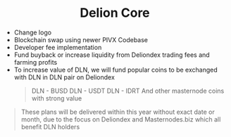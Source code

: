 <h1 align="center">Delion Core</h1>

- Change logo
- Blockchain swap using newer PIVX Codebase
- Developer fee implementation
- Fund buyback or increase liquidity from Deliondex trading fees and farming profits
- To increase value of DLN, we will fund popular coins to be exchanged with DLN in DLN pair on Deliondex
	> DLN - BUSD
	> DLN - USDT
	> DLN - IDRT
	> And other masternode coins with strong value

> These plans will be delivered within this year without exact date or month, due to the focus on Deliondex and Masternodes.biz which all benefit DLN holders